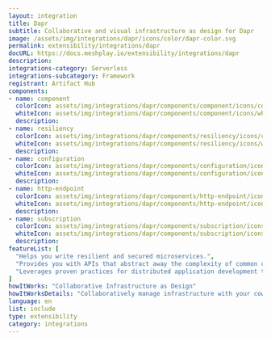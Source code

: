 ```yaml
---
layout: integration
title: Dapr
subtitle: Collaborative and visual infrastructure as design for Dapr
image: /assets/img/integrations/dapr/icons/color/dapr-color.svg
permalink: extensibility/integrations/dapr
docURL: https://docs.meshplay.io/extensibility/integrations/dapr
description: 
integrations-category: Serverless
integrations-subcategory: Framework
registrant: Artifact Hub
components: 
- name: component
  colorIcon: assets/img/integrations/dapr/components/component/icons/color/component-color.svg
  whiteIcon: assets/img/integrations/dapr/components/component/icons/white/component-white.svg
  description: 
- name: resiliency
  colorIcon: assets/img/integrations/dapr/components/resiliency/icons/color/resiliency-color.svg
  whiteIcon: assets/img/integrations/dapr/components/resiliency/icons/white/resiliency-white.svg
  description: 
- name: configuration
  colorIcon: assets/img/integrations/dapr/components/configuration/icons/color/configuration-color.svg
  whiteIcon: assets/img/integrations/dapr/components/configuration/icons/white/configuration-white.svg
  description: 
- name: http-endpoint
  colorIcon: assets/img/integrations/dapr/components/http-endpoint/icons/color/http-endpoint-color.svg
  whiteIcon: assets/img/integrations/dapr/components/http-endpoint/icons/white/http-endpoint-white.svg
  description: 
- name: subscription
  colorIcon: assets/img/integrations/dapr/components/subscription/icons/color/subscription-color.svg
  whiteIcon: assets/img/integrations/dapr/components/subscription/icons/white/subscription-white.svg
  description: 
featureList: [
  "Helps you write resilient and secured microservices.",
  "Provides you with APIs that abstract away the complexity of common challenges developers encounter regularly when building distributed applications.",
  "Leverages proven practices for distributed application development that enable you to build resilient, secured systems."
]
howItWorks: "Collaborative Infrastructure as Design"
howItWorksDetails: "Collaboratively manage infrastructure with your coworkers synchronously sharing the same designs."
language: en
list: include
type: extensibility
category: integrations
---
```

